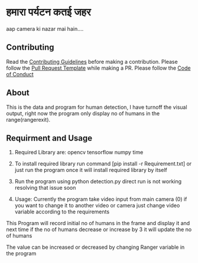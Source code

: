 # हमारा पर्यटन कतई जहर
aap camera ki nazar mai hain....

## Contributing

Read the [Contributing Guidelines](https://github.com/Abhinaay/Hamara-Paryatan-Katai-Jahar/blob/master/CONTRIBUTING.md) before making a contribution. Please follow the [Pull Request Template](https://github.com/Abhinaay/Hamara-Paryatan-Katai-Jahar/blob/master/PULL_REQUEST_TEMPLATE.md) while making a PR. Please follow the [Code of Conduct](https://github.com/Abhinaay/Hamara-Paryatan-Katai-Jahar/blob/master/CODE_OF_CONDUCT.md)

## About

This is the data and program for human detection, I have turnoff the visual output, right now the program only display no of humans in the range(rangerexit).

## Requirment and Usage

1) Required Library are:
  opencv
  tensorflow
  numpy
  time

2) To install required library run command [pip install -r Requirement.txt]
   or just run the program once it will install required library by itself

3) Run the program using python detection.py direct run is not working resolving that issue soon

4) Usage:
  Currently the program take video input from main camera (0) if you want to change it to another video or camera just change video variable according to the requirements

  This Program will record initial no of humans in the frame and display it and next time if the no of humans decrease or increase by 3 it will update the no of humans

  The value can be increased or decreased by changing Ranger variable in the program
